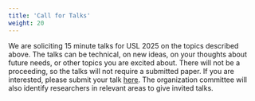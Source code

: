 ```yaml
---
title: 'Call for Talks'
weight: 20
---
```


We are soliciting​ 15 minute​ talks for USL 2025 on the topics described above.​ The talks can be technical,​ on new​ ideas,​ on your thoughts ​about​ future ​needs​, or other topics you are excited about. There will not be a proceeding, so the talks will not require a submitted paper.​​ If you are interested, please submit your talk [here](https://docs.google.com/forms/d/e/1FAIpQLSeAZBq8OYp3pHmuBinlNSG64h8ywWm45khFTcjNrMPKvKoCAA/viewform?usp=dialog). The organization committee will also identify researchers in relevant areas to give invited talks.
